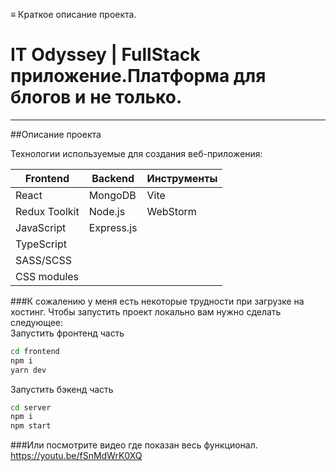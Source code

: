 ≡ Краткое описание проекта.
# IT Odyssey | FullStack приложение.Платформа для блогов и не только.
***
##Описание проекта

Технологии используемые для создания веб-приложения:

| Frontend      | Backend      | Инструменты |  
|---------------|--------------|-------------|
| React         | MongoDB      | Vite        |
| Redux Toolkit | Node.js      | WebStorm    |
| JavaScript    | Express.js   |             |
| TypeScript    |
| SASS/SCSS     |
| CSS modules   |


###К сожалению у меня есть некоторые трудности при загрузке на хостинг.
Чтобы запустить проект локально вам нужно сделать следующее:                   
Запустить фронтенд часть
```sh
cd frontend
npm i
yarn dev
```
Запустить бэкенд часть
```sh
cd server
npm i
npm start
```

###Или посмотрите видео где показан весь функционал.
https://youtu.be/fSnMdWrK0XQ



